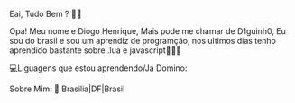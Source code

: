 Eai, Tudo Bem ? 👋🏼

Opa! Meu nome e Diogo Henrique, Mais pode me chamar de D1guinh0, Eu sou do brasil e sou um aprendiz de programção, nos ultimos dias tenho aprendido bastante
sobre .lua e javascript👨🏻‍💻

💻Liguagens que estou aprendendo/Ja Domino:

Sobre Mim:
📍 Brasilia|DF|Brasil

